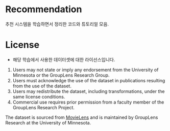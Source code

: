 # Recommendation
추천 시스템을 학습하면서 정리한 코드와 튜토리얼 모음.



# License
- 해당 학습에서 사용한 데이터셋에 대한 라이선스입니다.

1. Users may not state or imply any endorsement from the University of Minnesota or the GroupLens Research Group.
2. Users must acknowledge the use of the dataset in publications resulting from the use of the dataset.
3. Users may redistribute the dataset, including transformations, under the same license conditions.
4. Commercial use requires prior permission from a faculty member of the GroupLens Research Project.

The dataset is sourced from [MovieLens](http://movielens.org) and is maintained by GroupLens Research at the University of Minnesota.
